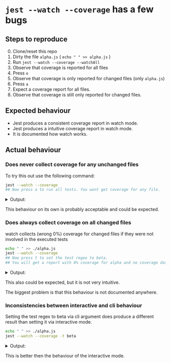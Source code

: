 # `jest --watch --coverage` has a few bugs

## Steps to reproduce

0. Clone/reset this repo 
1. Dirty the file `alpha.js` ( `echo " " >> alpha.js` )
2. Run `jest --watch --coverage --watchAll`
3. Observe that coverage is reported for all files
4. Press `o`
5. Observe that coverage is only reported for changed files (only `alpha.js`)
6. Press `a`
7. Expect a coverage report for all files.
8. Observe that coverage is still only reported for changed files. 

## Expected behaviour

- Jest produces a consistent coverage report in watch mode.
- Jest produces a intuitive coverage report in watch mode.
- It is documented how watch works.

## Actual behaviour

### Does never collect coverage for any unchanged files

To try this out use the following command:

```bash
jest --watch --coverage
## Now press a to run all tests. You wont get coverage for any file.
```

<details>
  <summary>Output:</summary>

```
 PASS  ./main.test.js
  ✓ coverage test alpha (1 ms)
  ✓ coverage test beta

----------|---------|----------|---------|---------|-------------------
File      | % Stmts | % Branch | % Funcs | % Lines | Uncovered Line #s
----------|---------|----------|---------|---------|-------------------
All files |       0 |        0 |       0 |       0 |
----------|---------|----------|---------|---------|-------------------
Test Suites: 1 passed, 1 total
Tests:       2 passed, 2 total
Snapshots:   0 total
Time:        0.152 s, estimated 1 s
Ran all test suites.

Watch Usage: Press w to show more.
```

</details>

This behaviour on its own is probably acceptable and could be expected.

### Does always collect coverage on all changed files

watch collects (wrong 0%) coverage for changed files if they were not involved in the executed tests

```bash
echo " " >> ./alpha.js
jest --watch --coverage
## Now press t to set the test regex to beta.
## You will get a report with 0% coverage for alpha and no coverage data for beta
```

<details>
  <summary>Output:</summary>
  
```
 PASS  ./main.test.js
  ✓ coverage test beta (1 ms)
  ○ skipped coverage test alpha

----------|---------|----------|---------|---------|-------------------
File | % Stmts | % Branch | % Funcs | % Lines | Uncovered Line #s
----------|---------|----------|---------|---------|-------------------
All files | 25 | 0 | 0 | 33.33 |
alpha.js | 25 | 0 | 0 | 33.33 | 2-3
----------|---------|----------|---------|---------|-------------------
Test Suites: 1 passed, 1 total
Tests: 1 skipped, 1 passed, 2 total
Snapshots: 0 total
Time: 0.077 s, estimated 1 s
Ran all test suites with tests matching "beta".

Active Filters: test name /beta/

````

</details>

This also could be expected, but it is not very intuitive.

The biggest problem is that this behaviour is not documented anywhere.

### Inconsistencies between interactive and cli behaviour

Setting the test regex to beta via cli argument does produce a different result than setting it via interactive mode.

```bash
echo " " >> ./alpha.js
jest --watch --coverage -t beta
````

<details>
  <summary>Output:</summary>
  
```
 PASS  ./main.test.js
  ✓ coverage test beta (1 ms)
  ○ skipped coverage test alpha

----------|---------|----------|---------|---------|-------------------
File | % Stmts | % Branch | % Funcs | % Lines | Uncovered Line #s
----------|---------|----------|---------|---------|-------------------
All files | 50 | 25 | 50 | 50 |
alpha.js | 25 | 0 | 0 | 33.33 | 2-3
beta.js | 75 | 50 | 100 | 66.66 | 3
----------|---------|----------|---------|---------|-------------------
Test Suites: 1 passed, 1 total
Tests: 1 skipped, 1 passed, 2 total
Snapshots: 0 total
Time: 0.214 s, estimated 1 s
Ran all test suites with tests matching "beta".

Active Filters: test name /beta/

```

</details>

This is better then the behaviour of the interactive mode.
```
